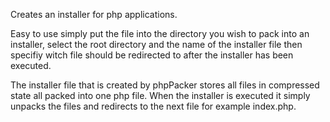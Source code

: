 Creates an installer for php applications.

Easy to use simply put the file into the directory you wish to pack into an installer, select the root directory and the name of the installer file then specifiy witch file should be redirected to after the installer has been executed.

The installer file that is created by phpPacker stores all files in compressed state all packed into one php file. When the installer is executed it simply unpacks the files and redirects to the next file for example index.php.